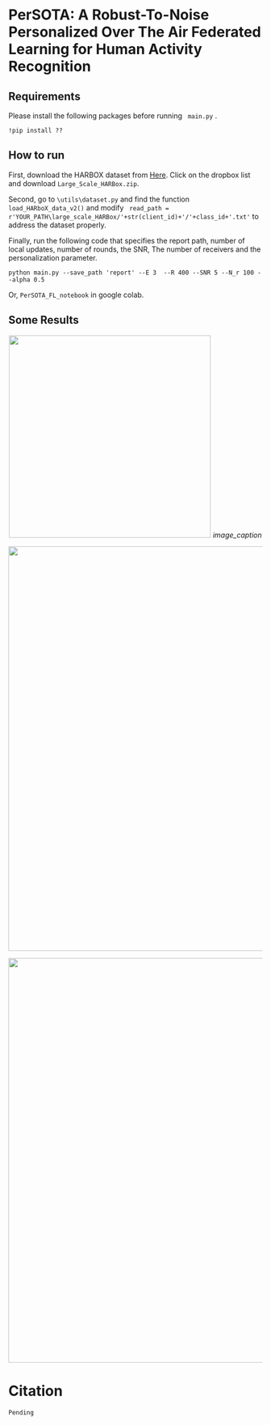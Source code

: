 # PerSOTA: A Robust-To-Noise Personalized Over The Air Federated Learning for Human Activity Recognition




## Requirements
Please install the following packages before running ``` main.py``` .
```
!pip install ??
```
## How to run
First, download the HARBOX dataset from [Here]([https://pages.github.com/](https://github.com/xmouyang/FL-Datasets-for-HAR)). Click on the dropbox list and download ```Large_Scale_HARBox.zip```.

Second, go to ```\utils\dataset.py``` and find the function ``` load_HARboX_data_v2() ``` and modify ``` read_path = r'YOUR_PATH\large_scale_HARBox/'+str(client_id)+'/'+class_id+'.txt'``` to address the dataset properly.

Finally, run the following code that specifies the report path, number of local updates, number of rounds, the SNR, The number of receivers and the personalization parameter.
```
python main.py --save_path 'report' --E 3  --R 400 --SNR 5 --N_r 100 --alpha 0.5
```
Or, ```PerSOTA_FL_notebook``` in google colab.

## Some Results
<p align="center">
  <img src="imgs/Acc_VS_rounds_local.png" width="400">
   <em>image_caption</em>
</p>

<p align="center">
   <img src="imgs/example.png" width="800">
</p>

<p align="center">
  <img src="imgs/fig4.png" width="800">
</p>

# Citation
```
Pending
```
